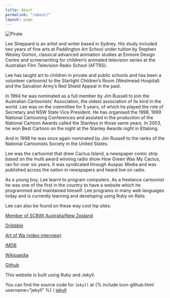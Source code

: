 ```yaml
---
title: About
permalink: "/about/"
layout: page
---
```


![Pirate](https://res.cloudinary.com/leesheppard/image/upload/v1610969556/artwork/pirate_blue_sketch.jpg)

Lee Sheppard is an artist and writer based in Sydney. His study included two years of fine arts at Paddington Art School under tuition by Stephen Wesley Gorton, classical advanced animation studies at Enmore Design Centre and screenwriting for children’s animated television series at the Australian Film Television Radio School (AFTRS).

Lee has taught art to children in private and public schools and has been a volunteer cartoonist to the Starlight Children’s Room (Westmead Hospital) and the Salvation Army’s Red Shield Appeal in the past.

In 1994 he was nominated as a full member by Jim Russell to join the Australian Cartoonists’ Association, the oldest association of its kind in the world. Lee was on the committee for 5 years, of which he played the role of Secretary and NSW State Vice President. He has organised the 1998, 1999 National Cartooning Conferences and assisted in the production of the National Cartoon Awards called the Stanleys in those same years. In 2003, he won Best Cartoon on the night at the Stanley Awards night in Ettalong.

And in 1998 he was once again nominated by Jim Russell to the ranks of the National Cartoonists Society in the United States.

Lee was the cartoonist that drew Cactus Island, a newspaper comic strip based on the multi award winning radio show How Green Was My Cactus, ran for over six years. It was syndicated through Auspac Media and was published across the nation in newspapers and heard live on radio.

As a young boy, Lee learnt to program computers. As a freelance cartoonist he was one of the first in the country to have a website which he programmed and maintained himself. Lee programs in many web languages today and is currently learning and developing using Ruby on Rails.

Lee can also be found on these way cool hip sites:

[Member of SCBWI Australia/New Zealand](https://www.scbwi.org/members-public/lee-sheppard)

[Dribbble](https://dribbble.com/leesheppard)

[Art of Wa (video interview)](https://www.artofwa.com.au/?page_id=726)

[iMDB](https://www.imdb.com/name/nm2698435/)

[Wikipaedia](https://en.wikipedia.org/wiki/Lee_Sheppard_(cartoonist))

[Github](https://www.github.com/leesheppard)

This website is built using Ruby and Jekyll.

You can find the source code for `Jekyll` at
{% include icon-github.html username="jekyll" %} /
[jekyll](https://github.com/jekyll/jekyll)
